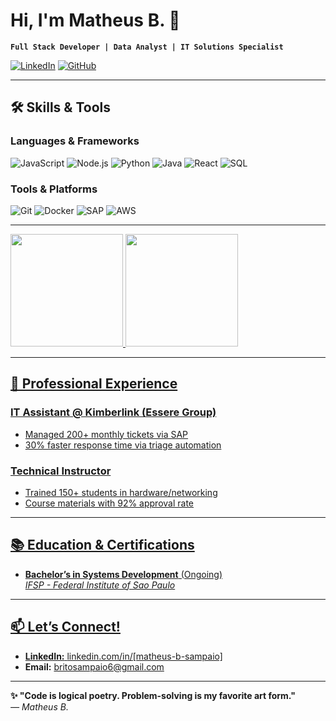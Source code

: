 # Hi, I'm Matheus B. 👋

**`Full Stack Developer | Data Analyst | IT Solutions Specialist`**

[![LinkedIn](https://img.shields.io/badge/LinkedIn-%230077B5?style=flat&logo=linkedin)](https://www.linkedin.com/in/matheus-b-sampaio)
[![GitHub](https://img.shields.io/github/followers/MBritoS19?label=Follow&style=social)](https://github.com/MBritoS19)
<!-- ![Visitor Counter](https://visitor-badge.glitch.me/badge?page_id=[your-user].[your-repo]) -->
---

## 🛠️ Skills & Tools

### **Languages & Frameworks**
![JavaScript](https://img.shields.io/badge/-JavaScript-F7DF1E?logo=javascript&logoColor=black)
![Node.js](https://img.shields.io/badge/-Node.js-339933?logo=node.js&logoColor=white)
![Python](https://img.shields.io/badge/-Python-3776AB?logo=python&logoColor=white)
![Java](https://img.shields.io/badge/-Java-007396?logo=java&logoColor=white)
![React](https://img.shields.io/badge/-React-61DAFB?logo=react&logoColor=black)
![SQL](https://img.shields.io/badge/-SQL-4479A1?logo=mysql&logoColor=white)

### **Tools & Platforms**
![Git](https://img.shields.io/badge/-Git-F05032?logo=git&logoColor=white)
![Docker](https://img.shields.io/badge/-Docker-2496ED?logo=docker&logoColor=white)
![SAP](https://img.shields.io/badge/-SAP-0FAAFF?logo=sap&logoColor=white)
![AWS](https://img.shields.io/badge/-AWS-232F3E?logo=amazon-aws&logoColor=white)

---

<div>
<a href="https://github.com/MBritoS19">
<img loading="lazy" height="180em" src="https://github-readme-stats.vercel.app/api/top-langs/?username=MBritoS19&layout=compact&langs_count=7&theme=dracula"/>
<img loading="lazy" height="180em" src="https://github-readme-stats.vercel.app/api?username=MBritoS19&show_icons=true&theme=dracula&include_all_commits=true&count_private=true"/>
</div>

<!-- ---
## 🚀 Featured Projects

| Project | Technologies | Status | Link |
|---------|-------------|--------|------|
| **Academic Management System** | Java, React, MySQL | ✅ Completed | [Repo](#) |
| **E-commerce Payment API** | Node.js, PostgreSQL | 🚧 In Progress | [Demo](#) |
| **Real-Time Sales Analytics** | Python, Pandas, Power BI | 📊 Active | [Report](#) |
-->
---

## 💼 Professional Experience

### **IT Assistant** @ Kimberlink (Essere Group)
- Managed 200+ monthly tickets via SAP
- 30% faster response time via triage automation

### **Technical Instructor** 
- Trained 150+ students in hardware/networking
- Course materials with 92% approval rate

---

## 📚 Education & Certifications
- **Bachelor’s in Systems Development** (Ongoing)  
  *IFSP - Federal Institute of Sao Paulo*  

<!-- - **Scrum Foundation Professional Certificate (SFPC)**  
  *CertiProf, 2023*
-->
---

## 📫 Let’s Connect!
- **LinkedIn:** [linkedin.com/in/[matheus-b-sampaio]](https://www.linkedin.com/in/matheus-b-sampaio/)
- **Email:** [britosampaio6@gmail.com](mailto:britosampaio6@gmail.com)
<!-- - **Upwork:** [My Freelance Profile](#) -->

---

**✨ "Code is logical poetry. Problem-solving is my favorite art form."**  
*— Matheus B.*
